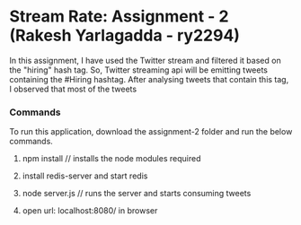 # Stream Rate: Assignment - 2 (Rakesh Yarlagadda - ry2294)
In this assignment, I have used the Twitter stream and filtered it based on the "hiring" hash tag. So, Twitter streaming api will be emitting tweets containing the #Hiring hashtag. After analysing tweets that contain this tag, I observed that most of the tweets

### Commands
To run this application, download the assignment-2 folder and run the below commands.

1. npm install // installs the node modules required

2. install redis-server and start redis

3. node server.js // runs the server and starts consuming tweets

4. open url: localhost:8080/ in browser
